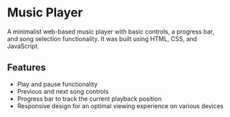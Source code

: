 # Music Player 
A minimalist web-based music player with basic controls, a progress bar, and song selection functionality. It was built using HTML, CSS, and JavaScript.

## Features

- Play and pause functionality
- Previous and next song controls
- Progress bar to track the current playback position
- Responsive design for an optimal viewing experience on various devices
